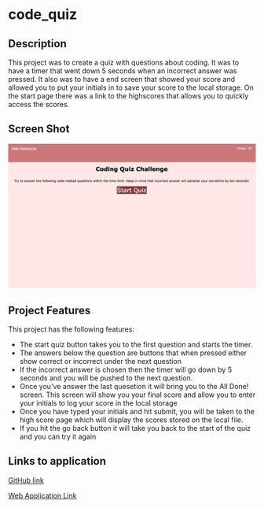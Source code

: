 # code_quiz

## Description
This project was to create a quiz with questions about coding. It was to have a timer that went down 5 seconds when an incorrect answer was pressed. It also was to have a end screen that showed your score and allowed you to put your initials in to save your score to the local storage. On the start page there was a link to the highscores that allows you to quickly access the scores.

## Screen Shot
![This photo shows the webpage when pulled up before it is deployed.](./photo1.png)

## Project Features

This project has the following features:
<ul>
<li> The start quiz button takes you to the first question and starts the timer. </li>
<li> The answers below the question are buttons that when pressed either show correct or incorrect under the next question</li>
<li> If the incorrect answer is chosen then the timer will go down by 5 seconds and you will be pushed to the next question. </li>
<li> Once you've answer the last  quesetion it will bring you to the All Done! screen. This screen will show you your final score and allow you to enter your initials to log your score in the local storage</li>
<li>Once you have typed your initials and hit submit, you will be taken to the high score page which will display the scores stored on the local file.</li>
<li>If you hit the go back button it will take you back to the start of the quiz and you can try it again</li>

</ul>

## Links to application

<a href="https://github.com/smturner/code_quiz">GitHub link </a>

<a href="file:///Users/sarahturner/Desktop/Bootcamp_Homework/code_quiz/index.html#highScores">Web Application Link </a>


